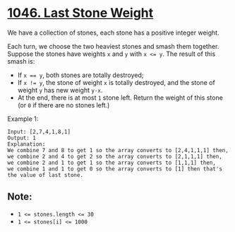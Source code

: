[1046. Last Stone Weight](https://leetcode.com/problems/last-stone-weight/)
=========================

We have a collection of stones, each stone
has a positive integer weight.

Each turn, we choose the two heaviest stones and smash
them together. Suppose the stones have weights `x` and `y`
with `x <= y`. The result of this smash is:

- If `x == y`, both stones are totally destroyed;
- If `x != y`, the stone of weight `x` is totally destroyed,
  and the stone of weight `y` has new weight `y-x`.
- At the end, there is at most `1` stone left. Return the
  weight of this stone (or `0` if there are no stones left.)

Example 1:
```
Input: [2,7,4,1,8,1]
Output: 1
Explanation:
We combine 7 and 8 to get 1 so the array converts to [2,4,1,1,1] then,
we combine 2 and 4 to get 2 so the array converts to [2,1,1,1] then,
we combine 2 and 1 to get 1 so the array converts to [1,1,1] then,
we combine 1 and 1 to get 0 so the array converts to [1] then that's the value of last stone.
```

Note:
----
 - `1 <= stones.length <= 30`
 - `1 <= stones[i] <= 1000`
